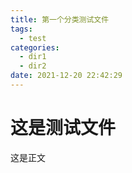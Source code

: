 ```yaml
---
title: 第一个分类测试文件
tags:
  - test
categories:
  - dir1
  - dir2
date: 2021-12-20 22:42:29
---
```




# 这是测试文件

这是正文

